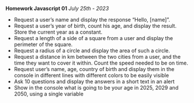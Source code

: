 **Homework Javascript 01**
*July 25th - 2023*

- Request a user’s name and display the response “Hello, [name]”.
- Request a user’s year of birth, count his age, and display the result. Store the current year as a constant. 
- Request a length of a side of a square from a user and display the perimeter of the square. 
- Request a radius of a circle and display the area of such a circle. 
- Request a distance in km between the two cities from a user, and the time they want to cover it within. Count the speed needed to be on time.
- Request user’s name, age, country of birth and display them in the console in different lines with different colors to be easily visible
- Ask 10 questions and display the answers in a short text in an alert
- Show in the console what is going to be your age in 2025, 2029 and 2050, using a single variable 
